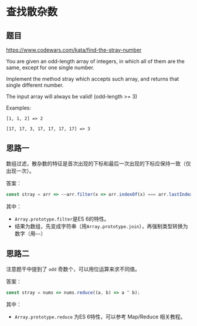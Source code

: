 # 查找散杂数

## 题目

<https://www.codewars.com/kata/find-the-stray-number>

You are given an odd-length array of integers, in which all of them are the same, except for one single number.

Implement the method stray which accepts such array, and returns that single different number.

The input array will always be valid! (odd-length >= 3)

Examples:

```
[1, 1, 2] => 2

[17, 17, 3, 17, 17, 17, 17] => 3
```

## 思路一

数组过滤，散杂数的特征是首次出现的下标和最后一次出现的下标应保持一致（仅出现一次）。

答案：

```js
const stray = arr => ~~arr.filter(x => arr.indexOf(x) === arr.lastIndexOf(x)).join('');
```

其中： 

* `Array.prototype.filter`是ES 6的特性。
* 结果为数组，先变成字符串（用`Array.prototype.join`），再强制类型转换为数字（用`~~`）

## 思路二

注意题干中提到了 `odd` 奇数个，可以用位运算来求不同值。

答案：

```js
const stray = nums => nums.reduce((a, b) => a ^ b);
```

其中：

* `Array.prototype.reduce` 为ES 6特性，可以参考 Map/Reduce 相关教程。
